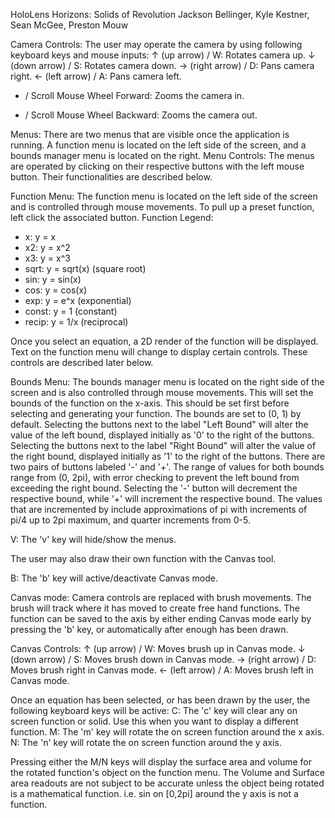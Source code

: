 HoloLens Horizons: Solids of Revolution
Jackson Bellinger, Kyle Kestner, Sean McGee, Preston Mouw

Camera Controls: The user may operate the camera by using following keyboard keys and mouse inputs:
↑ (up arrow) / W: Rotates camera up.
↓ (down arrow) / S: Rotates camera down.
→ (right arrow) / D: Pans camera right.
← (left arrow) / A: Pans camera left.
+ / Scroll Mouse Wheel Forward: Zooms the camera in.
- / Scroll Mouse Wheel Backward: Zooms the camera out.


Menus:
There are two menus that are visible once the application is running. A function menu is located on the left side of the screen, and a bounds manager menu is located on the right.
Menu Controls: The menus are operated by clicking on their respective buttons with the left mouse button. Their functionalities are described below.

Function Menu:
The function menu is located on the left side of the screen and is controlled through mouse movements. To pull up a preset function, left click the associated button.
Function Legend:
- x: y = x
- x2: y = x^2
- x3: y = x^3
- sqrt: y = sqrt(x) (square root)
- sin: y = sin(x)
- cos: y = cos(x)
- exp: y = e^x (exponential)
- const: y = 1 (constant)
- recip: y = 1/x (reciprocal)

Once you select an equation, a 2D render of the function will be displayed. Text on the function menu will change to display certain controls. These controls are described later below.

Bounds Menu: 
The bounds manager menu is located on the right side of the screen and is also controlled through mouse movements. This will set the bounds of the function on the x-axis.
This should be set first before selecting and generating your function. The bounds are set to (0, 1) by default.
Selecting the buttons next to the label "Left Bound" will alter the value of the left bound, displayed initially as '0' to the right of the buttons.
Selecting the buttons next to the label "Right Bound" will alter the value of the right bound, displayed initially as '1' to the right of the buttons.
There are two pairs of buttons labeled '-' and '+'. The range of values for both bounds range from (0, 2pi), with error checking to prevent the left bound from exceeding the right bound.
Selecting the '-' button will decrement the respective bound, while '+' will increment the respective bound.
The values that are incremented by include approximations of pi with increments of pi/4 up to 2pi maximum, and quarter increments from 0-5.

V: The 'v' key will hide/show the menus.


The user may also draw their own function with the Canvas tool.

B: The 'b' key will active/deactivate Canvas mode.

Canvas mode: Camera controls are replaced with brush movements. The brush will track where it has moved to create free hand functions. The function can be
	saved to the axis by either ending Canvas mode early by pressing the 'b' key, or automatically after enough has been drawn.

Canvas Controls:
↑ (up arrow) / W: Moves brush up in Canvas mode.
↓ (down arrow) / S: Moves brush down in Canvas mode.
→ (right arrow) / D: Moves brush right in Canvas mode.
← (left arrow) / A: Moves brush left in Canvas mode.


Once an equation has been selected, or has been drawn by the user, the following keyboard keys will be active:
C: The 'c' key will clear any on screen function or solid. Use this when you want to display a different function.
M: The 'm' key will rotate the on screen function around the x axis.
N: The 'n' key will rotate the on screen function around the y axis.

Pressing either the M/N keys will display the surface area and volume for the rotated function's object on the function menu.
The Volume and Surface area readouts are not subject to be accurate unless the object being rotated is a mathematical function. i.e. sin on [0,2pi] around the y axis is not a function.

